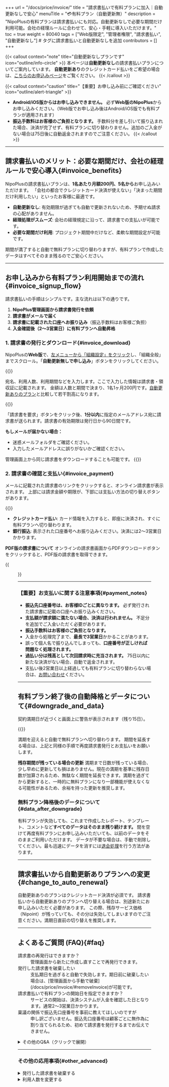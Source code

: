 +++
url = "/docs/price/invoice/"
title = "請求書払いで有料プランに加入｜自動更新なしで安心"
menuTitle = "💳有料プラン（自動更新無）"
description = "NipoPlusの有料プランは請求書払いにも対応。自動更新なしで必要な期間だけ利用可能。会社の経理ルールに合わせて、安心・手軽に導入いただけます。"
toc = true
weight = 80040
tags = ["Web版限定", "管理者権限", "請求書払い", "自動更新なし"] # タグに請求書払いと自動更新なしを追加
contributors = []
+++

{{< callout context="note" title="自動更新なしプランです" icon="outline/info-circle" >}}
本ページは**自動更新なし**の請求書払いプランについてご案内しています。
**自動更新あり**のクレジットカード払いをご希望の場合は、[こちらのお申込みページ](/docs/price/fee/)をご覧ください。
{{< /callout >}}

{{< callout context="caution" title="【重要】お申し込み前にご確認ください" icon="outline/alert-triangle" >}}

- **Android/iOS版からはお申し込みできません。** 必ず**Web版のNipoPlus**からお申し込みください。（Web版でお申し込み後はAndroid/iOS版でも有料プランが適用されます）
- **振込手数料はお客様のご負担となります。** 手数料分を差し引いて振り込まれた場合、決済が完了せず、有料プランに切り替わりません。追加のご入金がない場合は75日後に自動返金されますのでご注意ください。
  {{< /callout >}}

---

## 請求書払いのメリット：必要な期間だけ、会社の経理ルールで安心導入{#invoice_benefits}

NipoPlusの請求書払いプランは、**1名あたり月額200円、5名から**お申し込みいただけます。
「会社の都合でクレジットカード決済が使えない」「決まった期間だけ利用したい」といったお客様に最適です。

- **自動更新なし**: 有効期限が過ぎても自動で更新されないため、予期せぬ請求の心配がありません。
- **経理処理がスムーズ**: 会社の経理規定に沿って、請求書での支払いが可能です。
- **必要な期間だけ利用**: プロジェクト期間中だけなど、柔軟な期間設定が可能です。

期間が満了すると自動で無料プランに切り替わりますが、有料プランで作成したデータはすべてそのまま残るのでご安心ください。

---

## お申し込みから有料プラン利用開始までの流れ{#invoice_signup_flow}

請求書払いの手順はシンプルです。主な流れは以下の通りです。

1.  **NipoPlus管理画面から請求書発行を依頼**
2.  **請求書がメールで届く**
3.  **請求書に記載された口座へお振り込み**（振込手数料はお客様ご負担）
4.  **入金確認後（2〜3営業日）に有料プランへ自動昇格**

### 1. 請求書の発行とダウンロード{#invoice_download}

NipoPlusの**Web版**で、[左メニューから「組織設定」をクリック](/docs/setup/staff-global/rank/#rootSettingBtn)し、「組織全般」までスクロール。「**自動更新無しで申し込み**」ボタンをクリックしてください。

{{<icatch filename="img/invoice1" msg="請求書を発行するには「自動更新無しで申込」を選びます" alice="guide">}}

宛名、利用人数、利用期間などを入力します。ここで入力した情報は請求書・領収証に記載されます。
金額は人数と期間で決まり、1名1ヶ月200円です。[自動更新ありのプラン](/docs/price/fee/)と比較して若干割高になります。

{{<icatch filename="img/invoice2" msg="人数や期間を入力し、「請求書を発行」ボタンをクリックします">}}

「請求書を要求」ボタンをクリック後、**1分以内**に指定のメールアドレス宛に請求書が送られます。請求書の有効期限は発行日から90日間です。

**もしメールが届かない場合：**

- 迷惑メールフォルダをご確認ください。
- 入力したメールアドレスに誤りがないかご確認ください。

管理画面上から同じ請求書をダウンロードすることも可能です。
{{<icatch filename="img/invoice-dl" msg="メールが届かない場合はここから手動で請求書をダウンロードできます" alice="ok">}}

### 2. 請求書の確認と支払い{#invoice_payment}

メールに記載された請求書のリンクをクリックすると、オンライン請求書が表示されます。
上部には請求金額や期限が、下部には支払い方法の切り替えボタンがあります。

{{<icatch filename="img/invoice-online" msg="オンライン請求書からPDF版のダウンロードや、支払い方法の選択が可能です">}}

- **クレジットカード払い**: カード情報を入力すると、即座に決済され、すぐに有料プランへ切り替わります。
- **銀行振込**: 表示された口座番号へお振り込みください。決済には2〜3営業日かかります。

**PDF版の請求書について**
オンラインの請求書画面からPDFダウンロードボタンをクリックすると、PDF版の請求書を取得できます。

{{<figure src="img/invoice.png" alt="PDFの請求書画面" caption="PDFの請求書画面" >}}

---

### 【重要】お支払いに関する注意事項{#payment_notes}

- **振込先口座番号は、お客様IDごとに異なります。** 必ず発行された請求書に記載の口座へお振り込みください。
- **支払額が請求額に満たない場合、決済は行われません。** 不足分を追加でご入金いただく必要があります。
- **振込手数料はお客様のご負担となります。**
- 入金から処理完了まで、**最長で3営業日**かかることがあります。
- 誤って個人名で振り込んでしまっても、**口座番号が正しければ問題なく処理されます。**
- **過払い分は残高として次回請求時に充当されます。** 75日以内に新たな決済がない場合、自動で返金されます。
- 支払い後2営業日以上経過しても有料プランに切り替わらない場合は、[お問い合わせ](/others/inquery/)ください。

---

## 有料プラン終了後の自動降格とデータについて{#downgrade_and_data}

契約満期日が近づくと画面上に警告が表示されます（残り15日）。

{{<icatch filename="img/remaining" msg="契約満了が近づくと画面に警告が表示されます" alice="here">}}

満期を迎えると自動で無料プランへ切り替わります。
期間を延長する場合は、上記と同様の手順で再度請求書発行とお支払いをお願いします。

**残存期間が残っている場合の更新**
満期まで日数が残っている場合、少し早めに更新しても損はありません。現在の満期を基準に残存日数が加算されるため、無駄なく期間を延長できます。満期を過ぎてから更新すると、一時的に無料プランになり一部機能が使えなくなる可能性があるため、余裕を持った更新を推奨します。

### 無料プラン降格後のデータについて{#data_after_downgrade}

有料プランが失効しても、これまで作成したレポート、テンプレート、コメントなど**すべてのデータはそのまま残り続けます。**
間を空けて再度有料プランにお申し込みいただいても、以前のデータをそのままご利用いただけます。
データが不要な場合は、手動で削除してください。最も迅速にデータを消すには[退会処理](/docs/manual/utils/org/)を行う方法があります。

---

## 請求書払いから自動更新ありプランへの変更{#change_to_auto_renewal}

自動更新ありのプランはクレジットカード決済が必須です。
請求書払いから自動更新ありのプランへ切り替える場合は、別途新たにお申し込みいただく必要があります。
この際、残存サービス価格（Nipoint）が残っていても、その分は失効してしまいますのでご注意ください。満期日直前の切り替えを推奨します。

---

## よくあるご質問 (FAQ){#faq}

<dl class="faq">
  <dt><div>請求書の再発行はできますか？</dt><div>
  <dd><div>管理画面から新たに作成し直すことで再発行できます。</dd><div>
  <dt><div>発行した請求書を破棄したい</dt><div>
  <dd><div>支払期日を過ぎると自動で失効します。期日前に破棄したい場合は、[管理画面から手動で破棄](/docs/price/invoice/#removeInvoice)が可能です。</dd><div>
  <dt><div>請求書払いで有料プランの開始日を指定できますか？</dt><div>
  <dd><div>サービスの開始は、決済システムが入金を確認した日となります。通常2〜3営業日かかります。</dd><div>
  <dt><div>稟議の関係で振込先口座番号を事前に教えてほしいのですが</dt><div>
  <dd><div>申し訳ございません。振込先口座番号は顧客ごとに無作為に割り当てられるため、初めて請求書を発行するまでお伝えできません。</dd><div>
</dl>

<details>
  <summary>その他のQ&A（クリックで展開）</summary>
  <dl class="faq">
    <dt><div>誤って多く入金してしまいました</dt><div>
    <dd><div>過払い分は残高として残り、次回の請求書支払い時に充当されます。入金後75日以内に新たな決済がされない場合、自動で返金されます。</dd><div>
    <dt><div>振込手数料を差し引いて振り込んでしまいました</dt><div>
    <dd><div>支払い完了として処理されないため、有料プランに切り替わることはありません。未払いの残高を追加で入金してください。金額が満ちると支払い処理が発動します。残高が残った状態で75日以内に追加入金がない場合、自動で返金されます。</dd><div>
    <dt><div>支払いをしたのに有料プランに切り替わりません</dt><div>
    <dd><div>処理には2営業日ほどかかる場合があります。もし2営業日経過しても切り替わらない場合は、なにかしらの問題が発生している可能性がありますので、[お問い合わせ](/others/inquery/)ください。</dd><div>
    <dt><div>請求書払いで例えば1日から開始になり翌月の31日期限だと25日頃振り込みをした場合は入金確認がとれた日ではなく1日以降の延長扱いになるのでしょうか？</dt><div>
    <dd><div>はい。残存期間内のお支払いは「満期日」を基準に延長処理がなされます。</dd><div>
    <dt><div>誤って個人名で振込をしてしまいました</dt><div>
    <dd><div>問題ございません。お客様ごとに異なる口座番号が割り当てられるため、名前による照らし合わせは行われません。振込先口座番号が間違えていなければ問題なくシステムが自動で処理を行います。</dd><div>
  </dl>
</details>

---

### その他の応用事項{#other_advanced}

<details>
  <summary>発行した請求書を破棄する</summary>
  <p>誤って請求書を発行してしまった場合、支払い前であれば請求書をキャンセルできます。未払いの請求書が複数あると、代金支払い時に意図しない請求書が決済されてしまう可能性もあるため、誤った請求書は早めに削除しておくことをおすすめします。</p>
  {{<icatch filename="img/invoice-cancel" msg="請求書のキャンセルは手動で行う必要があります" alice="book">}}
</details>

<details>
  <summary>利用人数を変更する</summary>
  <p>自動更新なしプランの場合、契約期間中の人数変更は残存サービス価格（Nipoint）を算出し、残りの利用期間で調整されます。</p>
  <p>簡単に言うと、<strong>人数を増やすと利用期間が短くなり、人数を減らすと利用期間が長くなります。</strong> この処理は悪用防止のため、1ヶ月に変更できる回数に制限があります。</p>
  <p>1. 「組織全般」の中にある「人数変更」をクリックします。</p>
  <p>2. 変更後の人数を入力します（人数に応じて残存期間が変化します）。</p>
  <p>3. 「確定」ボタンをクリックします。</p>
  {{<icatch filename="img/change-member-limit" msg="契約期間中の人数変更に伴う過不足は残存期間で調整されます" alice="here">}}
  <p>計算式は次のとおりです。</p>
  <p><code>残存日数 × 現在の契約人数 ＝ 現在の残存サービス価格（Nipoint）</code></p>
  <p>例: 残り期間が30日、契約人数が10名の場合、30(日) × 10(人) = 300 Nipoint となります。</p>
  <p>ここから人数を増加/減少させると、おおよそ同じNipointになるように期間が変化します。端数はカットされるため、若干目減りするケースもありますのでご了承ください。</p>
</details>
